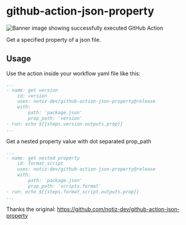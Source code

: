 
# github-action-json-property

![Banner image showing successfully executed GitHub Action](banner.png)

Get a specified property of a json file.

## Usage

Use the action inside your workflow yaml file like this:

```yaml
...
- name: get version
    id: version
    uses: notiz-dev/github-action-json-property@release
    with: 
        path: 'package.json'
        prop_path: 'version'
- run: echo ${{steps.version.outputs.prop}} 
...

```


Get a nested property value with dot separated prop_path 

```yaml
...
- name: get nested property
    id: format_script
    uses: notiz-dev/github-action-json-property@release
    with: 
        path: 'package.json'
        prop_path: 'scripts.format'
- run: echo ${{steps.format_script.outputs.prop}} 
...

```

Thanks the original: https://github.com/notiz-dev/github-action-json-property